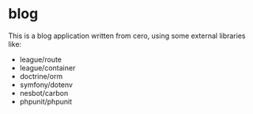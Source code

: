 # blog
This is a blog application written from cero, using some external libraries like:
* league/route 
* league/container
* doctrine/orm
* symfony/dotenv 
* nesbot/carbon 
* phpunit/phpunit
